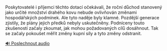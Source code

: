 
Poskytovatelé i příjemci těchto dotací očekávali, že roční důchod stanovený jako určité množství drahého kovu nebude ovlivňován změnami hospodářských podmínek. Ale tyto naděje byly klamné. Pozdější generace zjistily, že plány jejich předků nebyly uskutečněny. Podníceny touto zkušeností začaly zkoumat, jak mohou požadovaných cílů dosáhnout. Tak se začaly pokoušet měřit změny kupní síly a tyto změny odstranit.

[🔊 Poslechnout audio](/data/7-paragraphs/audio/chapter_44/para_004-Poskytovatel-i-pjemci-tchto-dotac-oekvali.mp3)
